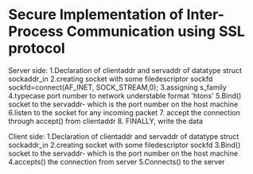 # Secure Implementation of Inter-Process Communication using SSL protocol

Server side:
1.Declaration of clientaddr and servaddr of datatype struct sockaddr_in 
2.creating socket with some filedescriptor sockfd
 sockfd=connect(AF_INET, SOCK_STREAM,0);
3.assigning s_family
4.typecase port number to network understable format 'htons'
5.Bind() socket to the servaddr- which is the port number on the host machine
6.listen to the socket for any incoming packet
7. accept the connection through accept() from clientaddr
8. FINALLY, write the data 

Client side:
1.Declaration of clientaddr and servaddr of datatype struct sockaddr_in 
2.creating socket with some filedescriptor sockfd
3.Bind() socket to the servaddr- which is the port number on the host machine
4.accepts() the connection from server
5.Connects() to the server
